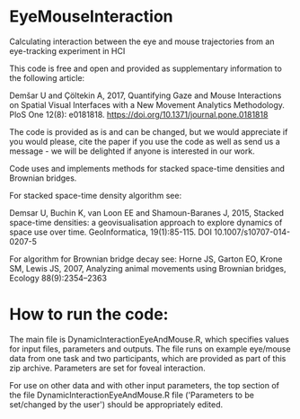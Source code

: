 # EyeMouseInteraction
Calculating interaction between the eye and mouse trajectories from an eye-tracking experiment in HCI

This code is free and open and provided as supplementary information to the following article:

Demšar U and Çöltekin A, 2017, Quantifying Gaze and Mouse Interactions on Spatial Visual Interfaces with a New Movement Analytics Methodology. PloS One 12(8): e0181818.
https://doi.org/10.1371/journal.pone.0181818

The code is provided as is and can be changed, but we would appreciate if you would please, cite the paper 
if you use the code as well as send us a message - we will be delighted if anyone is interested 
in our work.

Code uses and implements methods for stacked space-time densities and Brownian bridges. 

For stacked space-time density algorithm see:

Demsar U, Buchin K, van Loon EE and Shamoun-Baranes J, 2015, Stacked space-time densities: a geovisualisation approach to explore 
dynamics of space use over time. GeoInformatica, 19(1):85-115. DOI 10.1007/s10707-014-0207-5

For algorithm for Brownian bridge decay see:
Horne JS, Garton EO, Krone SM, Lewis JS, 2007, Analyzing animal movements using Brownian bridges, Ecology 88(9):2354–2363

# How to run the code:

The main file is DynamicInteractionEyeAndMouse.R, which specifies values for input files,
parameters and outputs. The file runs on example eye/mouse data from one task and two participants, 
which are provided as part of this zip archive. Parameters are set for foveal interaction.

For use on other data and with other input parameters, the top section of the file DynamicInteractionEyeAndMouse.R file ('Parameters to be set/changed by the user') 
should be appropriately edited.
